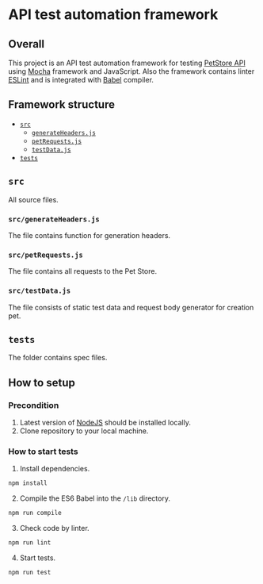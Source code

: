 # API test automation framework

## Overall

This project is an API test automation framework for testing [PetStore API](https://petstore.swagger.io/#/) using [Mocha](https://mochajs.org/) framework and JavaScript. Also the framework contains linter [ESLint](https://eslint.org/) and is integrated with [Babel](https://babeljs.io/) compiler.

## Framework structure
-   [`src`](#src)
    -   [`generateHeaders.js`](#srcgenerateheadersjs)
    -   [`petRequests.js`](#srcpetrequestsjs)
    -   [`testData.js`](#srctestdatajs)
-   [`tests`](#tests)
## `src`

All source files.

### `src/generateHeaders.js`

The file contains function for generation headers.

### `src/petRequests.js`

The file contains all requests to the Pet Store.

### `src/testData.js`

The file consists of static test data and request body generator for creation pet.

## `tests`

The folder contains spec files.

## How to setup

### Precondition
1. Latest version of [NodeJS](https://nodejs.org/uk/) should be installed locally.
2. Clone repository to your local machine.

### How to start tests
1. Install dependencies.
```bash
npm install
```
2. Compile the ES6 Babel into the `/lib` directory.
```bash
npm run compile
```
3. Check code by linter.
```bash
npm run lint
```
4. Start tests. 
```bash
npm run test
```